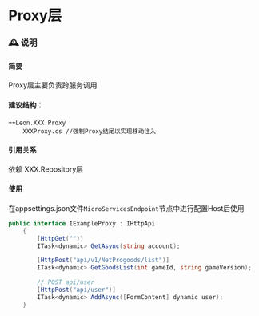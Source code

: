 # Proxy层


### 🕰️ 说明


#### 简要
Proxy层主要负责跨服务调用

#### 建议结构：

```
++Leon.XXX.Proxy
	XXXProxy.cs	//强制Proxy结尾以实现移动注入
```

#### 引用关系
依赖 XXX.Repository层

#### 使用

在appsettings.json文件`MicroServicesEndpoint`节点中进行配置Host后使用

```csharp
public interface IExampleProxy : IHttpApi
	{
		[HttpGet("")]
		ITask<dynamic> GetAsync(string account);

		[HttpPost("api/v1/NetProgoods/list")]
		ITask<dynamic> GetGoodsList(int gameId, string gameVersion);

		// POST api/user 
		[HttpPost("api/user")]
		ITask<dynamic> AddAsync([FormContent] dynamic user);
	}
```

